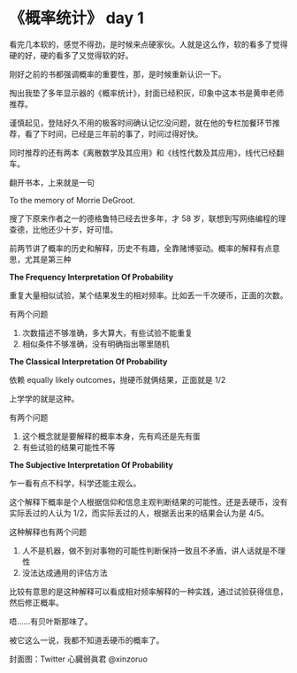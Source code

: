 # 《概率统计》 day 1

看完几本软的，感觉不得劲，是时候来点硬家伙。人就是这么作，软的看多了觉得硬的好，硬的看多了又觉得软的好。

刚好之前的书都强调概率的重要性，那，是时候重新认识一下。

掏出我垫了多年显示器的《概率统计》，封面已经积灰，印象中这本书是黄申老师推荐。

谨慎起见，登陆好久不用的极客时间确认记忆没问题，就在他的专栏加餐环节推荐，看了下时间，已经是三年前的事了，时间过得好快。

同时推荐的还有两本《离散数学及其应用》和《线性代数及其应用》，线代已经翻车。

翻开书本，上来就是一句

To the memory of Morrie DeGroot.

搜了下原来作者之一的德格鲁特已经去世多年，才 58 岁，联想到写网络编程的理查德，比他还少十岁，好可惜。

前两节讲了概率的历史和解释，历史不有趣，全靠赌博驱动。概率的解释有点意思，尤其是第三种

**The Frequency Interpretation Of Probability**

重复大量相似试验，某个结果发生的相对频率。比如丢一千次硬币，正面的次数。

有两个问题

1. 次数描述不够准确，多大算大，有些试验不能重复
2. 相似条件不够准确，没有明确指出哪里随机

**The Classical Interpretation Of Probability**

依赖 equally likely outcomes，抛硬币就俩结果，正面就是 1/2

上学学的就是这种。

有两个问题

1. 这个概念就是要解释的概率本身，先有鸡还是先有蛋
2. 有些试验的结果可能性不等

**The Subjective Interpretation Of Probability**

乍一看有点不科学，科学还能主观么。

这个解释下概率是个人根据信仰和信息主观判断结果的可能性。还是丢硬币，没有实际丢过的人认为 1/2，而实际丢过的人，根据丢出来的结果会认为是 4/5。

这种解释也有两个问题

1. 人不是机器，做不到对事物的可能性判断保持一致且不矛盾，讲人话就是不理性
2. 没法达成通用的评估方法

比较有意思的是这种解释可以看成相对频率解释的一种实践，通过试验获得信息，然后修正概率。

唔……有贝叶斯那味了。

被它这么一说，我都不知道丢硬币的概率了。

封面图：Twitter 心臓弱眞君 @xinzoruo